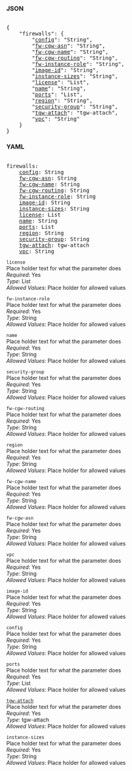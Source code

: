 ### JSON 
<pre> 
{
    "firewalls": {
        "<a href=#config>config</a>": "String", 
        "<a href=#fw-cgw-asn>fw-cgw-asn</a>": "String", 
        "<a href=#fw-cgw-name>fw-cgw-name</a>": "String", 
        "<a href=#fw-cgw-routing>fw-cgw-routing</a>": "String", 
        "<a href=#fw-instance-role>fw-instance-role</a>": "String", 
        "<a href=#image-id>image-id</a>": "String", 
        "<a href=#instance-sizes>instance-sizes</a>": "String", 
        "<a href=#license>license</a>": "List", 
        "<a href=#name>name</a>": "String", 
        "<a href=#ports>ports</a>": "List", 
        "<a href=#region>region</a>": "String", 
        "<a href=#security-group>security-group</a>": "String", 
        "<a href=#tgw-attach>tgw-attach</a>": "tgw-attach", 
        "<a href=#vpc>vpc</a>": "String"
    }
}</pre> 
### YAML 
<pre> 
firewalls:
    <a href=#config>config</a>: String
    <a href=#fw-cgw-asn>fw-cgw-asn</a>: String
    <a href=#fw-cgw-name>fw-cgw-name</a>: String
    <a href=#fw-cgw-routing>fw-cgw-routing</a>: String
    <a href=#fw-instance-role>fw-instance-role</a>: String
    <a href=#image-id>image-id</a>: String
    <a href=#instance-sizes>instance-sizes</a>: String
    <a href=#license>license</a>: List
    <a href=#name>name</a>: String
    <a href=#ports>ports</a>: List
    <a href=#region>region</a>: String
    <a href=#security-group>security-group</a>: String
    <a href=#tgw-attach>tgw-attach</a>: tgw-attach
    <a href=#vpc>vpc</a>: String
</pre> 


`license`  <a name="license"></a> \
Place holder text for what the parameter does \
*Required*: Yes \
*Type*: List \
*Allowed Values*: Place holder for allowed values

`fw-instance-role`  <a name="fw-instance-role"></a> \
Place holder text for what the parameter does \
*Required*: Yes \
*Type*: String \
*Allowed Values*: Place holder for allowed values

`name`  <a name="name"></a> \
Place holder text for what the parameter does \
*Required*: Yes \
*Type*: String \
*Allowed Values*: Place holder for allowed values

`security-group`  <a name="security-group"></a> \
Place holder text for what the parameter does \
*Required*: Yes \
*Type*: String \
*Allowed Values*: Place holder for allowed values

`fw-cgw-routing`  <a name="fw-cgw-routing"></a> \
Place holder text for what the parameter does \
*Required*: Yes \
*Type*: String \
*Allowed Values*: Place holder for allowed values

`region`  <a name="region"></a> \
Place holder text for what the parameter does \
*Required*: Yes \
*Type*: String \
*Allowed Values*: Place holder for allowed values

`fw-cgw-name`  <a name="fw-cgw-name"></a> \
Place holder text for what the parameter does \
*Required*: Yes \
*Type*: String \
*Allowed Values*: Place holder for allowed values

`fw-cgw-asn`  <a name="fw-cgw-asn"></a> \
Place holder text for what the parameter does \
*Required*: Yes \
*Type*: String \
*Allowed Values*: Place holder for allowed values

`vpc`  <a name="vpc"></a> \
Place holder text for what the parameter does \
*Required*: Yes \
*Type*: String \
*Allowed Values*: Place holder for allowed values

`image-id`  <a name="image-id"></a> \
Place holder text for what the parameter does \
*Required*: Yes \
*Type*: String \
*Allowed Values*: Place holder for allowed values

`config`  <a name="config"></a> \
Place holder text for what the parameter does \
*Required*: Yes \
*Type*: String \
*Allowed Values*: Place holder for allowed values

`ports`  <a name="ports"></a> \
Place holder text for what the parameter does \
*Required*: Yes \
*Type*: List \
*Allowed Values*: Place holder for allowed values

<a name= "tgw-attach" href="mandatory-account-configs/perimeter/deployments/firewalls/tgw-attach.md">`tgw-attach`</a> \
Place holder text for what the parameter does \
*Required*: Yes \
*Type*: tgw-attach \
*Allowed Values*: Place holder for allowed values

`instance-sizes`  <a name="instance-sizes"></a> \
Place holder text for what the parameter does \
*Required*: Yes \
*Type*: String \
*Allowed Values*: Place holder for allowed values

